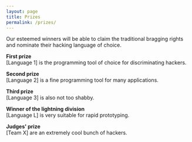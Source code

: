 ```yaml
---
layout: page
title: Prizes
permalink: /prizes/
---
```



Our esteemed winners will be able to claim the traditional bragging rights and nominate their hacking language of choice.

**First prize**  
[Language 1] is the programming tool of choice for discriminating hackers.

**Second prize**  
[Language 2] is a fine programming tool for many applications.

**Third prize**  
[Language 3] is also not too shabby.

**Winner of the lightning division**  
[Language L] is very suitable for rapid prototyping.

**Judges' prize**  
[Team X] are an extremely cool bunch of hackers.
